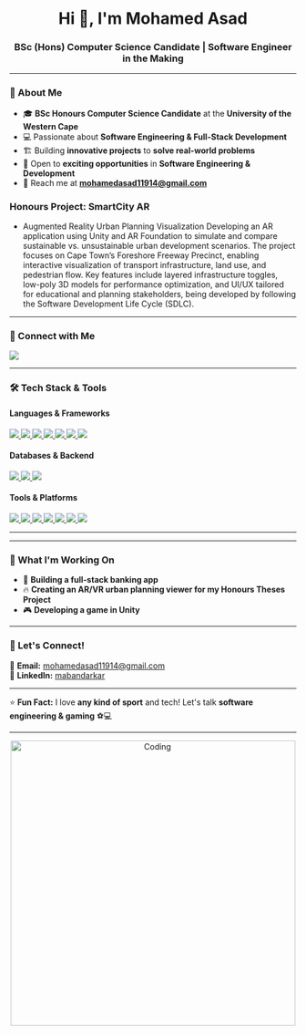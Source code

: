 <h1 align="center">Hi 👋, I'm Mohamed Asad</h1>
<h3 align="center">BSc (Hons) Computer Science Candidate | Software Engineer in the Making</h3>

---

### 🌟 About Me
- 🎓 **BSc Honours Computer Science Candidate** at the **University of the Western Cape**  
- 💻 Passionate about **Software Engineering & Full-Stack Development**  
- 🏗️ Building **innovative projects** to **solve real-world problems**  
- 🚀 Open to **exciting opportunities** in **Software Engineering & Development**  
- 📩 Reach me at **mohamedasad11914@gmail.com**

### Honours Project: SmartCity AR
- Augmented Reality Urban Planning Visualization
Developing an AR application using Unity and AR Foundation to simulate and compare sustainable vs. unsustainable urban development scenarios. The project focuses on Cape Town’s Foreshore Freeway Precinct, enabling interactive visualization of transport infrastructure, land use, and pedestrian flow. Key features include layered infrastructure toggles, low-poly 3D models for performance optimization, and UI/UX tailored for educational and planning stakeholders, being developed by following the Software Development Life Cycle (SDLC).

---

### 🔗 Connect with Me
<p align="left">
    <a href="https://www.linkedin.com/in/mabandarkar/" target="_blank">
        <img src="https://img.shields.io/badge/LinkedIn-0077B5?style=for-the-badge&logo=linkedin&logoColor=white" />
    </a>
</p>

---

### 🛠️ Tech Stack & Tools  
#### **Languages & Frameworks**
<p align="left">
    <a href="https://openjdk.java.net/" target="_blank">
        <img src="https://img.shields.io/badge/Java-ED8B00?style=for-the-badge&logo=openjdk&logoColor=white"/>
    </a>
    <a href="https://www.javascript.com/" target="_blank">
        <img src="https://img.shields.io/badge/JavaScript-F7DF1E?style=for-the-badge&logo=javascript&logoColor=black"/>
    </a>
    <a href="https://nodejs.org/" target="_blank">
        <img src="https://img.shields.io/badge/Node.js-339933?style=for-the-badge&logo=node.js&logoColor=white"/>
    </a>
    <a href="https://www.php.net/" target="_blank">
        <img src="https://img.shields.io/badge/PHP-777BB4?style=for-the-badge&logo=php&logoColor=white"/>
    </a>
    <a href="https://www.python.org/" target="_blank">
        <img src="https://img.shields.io/badge/Python-3776AB?style=for-the-badge&logo=python&logoColor=white"/>
    </a>
    <a href="https://html.spec.whatwg.org/" target="_blank">
        <img src="https://img.shields.io/badge/HTML5-E34F26?style=for-the-badge&logo=html5&logoColor=white"/>
    </a>
    <a href="https://www.w3.org/TR/CSS/" target="_blank">
        <img src="https://img.shields.io/badge/CSS3-1572B6?style=for-the-badge&logo=css3&logoColor=white"/>
    </a>
</p>

#### **Databases & Backend**
<p align="left">
    <a href="https://www.mysql.com/" target="_blank">
        <img src="https://img.shields.io/badge/MySQL-4479A1?style=for-the-badge&logo=mysql&logoColor=white"/>
    </a>
    <a href="https://www.mongodb.com/" target="_blank">
        <img src="https://img.shields.io/badge/MongoDB-47A248?style=for-the-badge&logo=mongodb&logoColor=white"/>
    </a>
    <a href="https://httpd.apache.org/" target="_blank">
        <img src="https://img.shields.io/badge/Apache-D22128?style=for-the-badge&logo=apache&logoColor=white"/>
    </a>
</p>

#### **Tools & Platforms**
<p align="left">
    <a href="https://www.linux.org/" target="_blank">
        <img src="https://img.shields.io/badge/Linux-FCC624?style=for-the-badge&logo=linux&logoColor=black"/>
    </a>
    <a href="https://git-scm.com/" target="_blank">
        <img src="https://img.shields.io/badge/Git-F05032?style=for-the-badge&logo=git&logoColor=white"/>
    </a>
    <a href="https://github.com/" target="_blank">
        <img src="https://img.shields.io/badge/GitHub-181717?style=for-the-badge&logo=github&logoColor=white"/>
    </a>
    <a href="https://www.gnu.org/software/bash/" target="_blank">
        <img src="https://img.shields.io/badge/Bash-4EAA25?style=for-the-badge&logo=gnu-bash&logoColor=white"/>
    </a>
    <a href="https://ubuntu.com/" target="_blank">
        <img src="https://img.shields.io/badge/Ubuntu-E95420?style=for-the-badge&logo=ubuntu&logoColor=white"/>
    </a>
    <a href="https://www.adobe.com/products/photoshop.html" target="_blank">
        <img src="https://img.shields.io/badge/Adobe%20Photoshop-31A8FF?style=for-the-badge&logo=adobephotoshop&logoColor=white"/>
    </a>
    <a href="https://unity.com/" target="_blank">
        <img src="https://img.shields.io/badge/Unity-100000?style=for-the-badge&logo=unity&logoColor=white"/>
    </a>
</p>


---



---

### 🎯 What I'm Working On  
- 🚀 **Building a full-stack banking app**  
- 🔥 **Creating an AR/VR urban planning viewer for my Honours Theses Project**  
- 🎮 **Developing a game in Unity**  

---

### 🚀 Let's Connect!  
📧 **Email:** mohamedasad11914@gmail.com  
💼 **LinkedIn:** [mabandarkar](https://www.linkedin.com/in/mabandarkar/)  

---

⭐ **Fun Fact:** I love **any kind of sport** and tech! Let's talk **software engineering & gaming** ⚽💻  

---

<p align="center">
    <img src="https://cdn.dribbble.com/users/1162077/screenshots/3848914/programmer.gif" alt="Coding" width="500"/>
</p>

